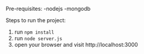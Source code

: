 Pre-requisites:
-nodejs
-mongodb

Steps to run the project:
1. run `npm install`
2. run `node server.js`
3. open your browser and visit http://localhost:3000
